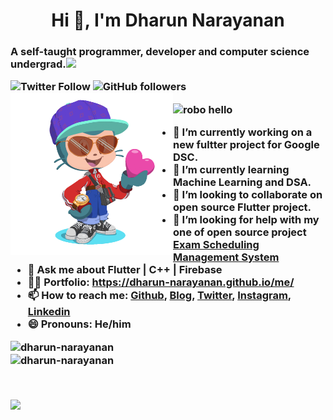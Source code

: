 <h1 align="center">Hi 👋, I'm Dharun Narayanan</h1>
<h3>A self-taught programmer, developer and computer science undergrad.<img src="https://media.giphy.com/media/WUlplcMpOCEmTGBtBW/giphy.gif" width="30"/</h3> <br>

![Twitter Follow](https://img.shields.io/twitter/follow/dharun_official?label=Dharun_official&logo=twitter&style=for-the-badge)
![GitHub followers](https://img.shields.io/github/followers/Dharun-Narayanan?label=Dharun-Narayanan&logo=GitHub&style=for-the-badge)<br>
<a href="https://dharun-narayanan.github.io/me/"><img align="left" width="260" height="260" src="https://github.com/dharun-narayanan/Octocat/blob/main/octocat.gif?raw=true"></a>

![robo hello](https://user-images.githubusercontent.com/51138087/93663951-39922d00-fa20-11ea-952b-48da7a6e5381.gif)
- 🔭 I’m currently working on a new fultter project for Google DSC. 
- 🌱 I’m currently learning Machine Learning and DSA.
- 👯 I’m looking to collaborate on open source Flutter project. 
- 🤔 I’m looking for help with my one of open source project [Exam Scheduling Management System](https://github.com/dharun-narayanan/Exam-Scheduling-Management-System)
- 💬 Ask me about Flutter | C++ | Firebase
- :man_technologist: Portfolio: https://dharun-narayanan.github.io/me/
- 📫 How to reach me: [Github](https://github.com/dharun-narayanan), [Blog](https://dharun-narayanan.medium.com/), [Twitter](https://twitter.com/dharun_official), [Instagram](https://www.instagram.com/_dharun_26/?hl=en), [Linkedin](https://www.linkedin.com/in/dharun-narayanan-l-k-407459197/)
- 😄 Pronouns:  He/him

<p><img align="left" width= "400" src="https://github-readme-stats.vercel.app/api?username=dharun-narayanan&show_icons=true&theme=monokai" alt="dharun-narayanan" /></p>
<p><img align="center" src="https://github-readme-stats.vercel.app/api/top-langs/?username=dharun-narayanan&layout=compact&hide=html&theme=monokai" alt="dharun-narayanan" /></p>
<br>

![](https://komarev.com/ghpvc/?username=dharun-narayanan&color=brightgreen&style=flat&label=PROFILE+VIEWS)


